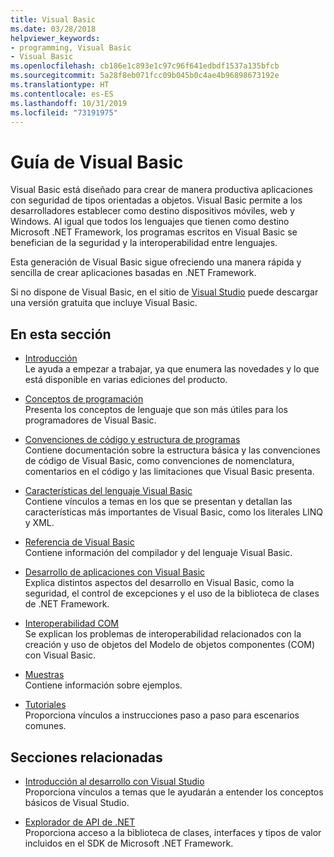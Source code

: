 ```yaml
---
title: Visual Basic
ms.date: 03/28/2018
helpviewer_keywords:
- programming, Visual Basic
- Visual Basic
ms.openlocfilehash: cb186e1c893e1c97c96f641edbdf1537a135bfcb
ms.sourcegitcommit: 5a28f8eb071fcc09b045b0c4ae4b96898673192e
ms.translationtype: HT
ms.contentlocale: es-ES
ms.lasthandoff: 10/31/2019
ms.locfileid: "73191975"
---
```

# <a name="visual-basic-guide"></a>Guía de Visual Basic

Visual Basic está diseñado para crear de manera productiva aplicaciones con seguridad de tipos orientadas a objetos. Visual Basic permite a los desarrolladores establecer como destino dispositivos móviles, web y Windows. Al igual que todos los lenguajes que tienen como destino Microsoft .NET Framework, los programas escritos en Visual Basic se benefician de la seguridad y la interoperabilidad entre lenguajes.

Esta generación de Visual Basic sigue ofreciendo una manera rápida y sencilla de crear aplicaciones basadas en .NET Framework.

Si no dispone de Visual Basic, en el sitio de [Visual Studio](https://aka.ms/vsdownload?utm_source=mscom&utm_campaign=msdocs) puede descargar una versión gratuita que incluye Visual Basic.

## <a name="in-this-section"></a>En esta sección

- [Introducción](../visual-basic/getting-started/index.md)  
  Le ayuda a empezar a trabajar, ya que enumera las novedades y lo que está disponible en varias ediciones del producto.

- [Conceptos de programación](../visual-basic/programming-guide/concepts/index.md)  
  Presenta los conceptos de lenguaje que son más útiles para los programadores de Visual Basic.

- [Convenciones de código y estructura de programas](../visual-basic/programming-guide/program-structure/program-structure-and-code-conventions.md)  
  Contiene documentación sobre la estructura básica y las convenciones de código de Visual Basic, como convenciones de nomenclatura, comentarios en el código y las limitaciones que Visual Basic presenta.

- [Características del lenguaje Visual Basic](../visual-basic/programming-guide/language-features/index.md)  
  Contiene vínculos a temas en los que se presentan y detallan las características más importantes de Visual Basic, como los literales LINQ y XML.

- [Referencia de Visual Basic](../visual-basic/reference/index.md)  
  Contiene información del compilador y del lenguaje Visual Basic.

- [Desarrollo de aplicaciones con Visual Basic](../visual-basic/developing-apps/index.md)  
  Explica distintos aspectos del desarrollo en Visual Basic, como la seguridad, el control de excepciones y el uso de la biblioteca de clases de .NET Framework.

- [Interoperabilidad COM](../visual-basic/programming-guide/com-interop/index.md)  
  Se explican los problemas de interoperabilidad relacionados con la creación y uso de objetos del Modelo de objetos componentes (COM) con Visual Basic.

- [Muestras](../visual-basic/sample-applications.md)  
  Contiene información sobre ejemplos.

- [Tutoriales](../visual-basic/walkthroughs.md)  
  Proporciona vínculos a instrucciones paso a paso para escenarios comunes.

## <a name="related-sections"></a>Secciones relacionadas

- [Introducción al desarrollo con Visual Studio](/visualstudio/ide/visual-studio-ide)  
  Proporciona vínculos a temas que le ayudarán a entender los conceptos básicos de Visual Studio.

- [Explorador de API de .NET](../../api/index.md)  
  Proporciona acceso a la biblioteca de clases, interfaces y tipos de valor incluidos en el SDK de Microsoft .NET Framework.
